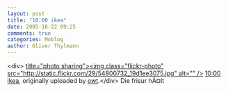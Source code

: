 ```yaml
---
layout: post
title: "10:00 ikea"
date: 2005-10-22 09:25
comments: true
categories: Moblog
author: Oliver Thylmann
---
```



&lt;div&gt;	[ title=&quot;photo sharing&quot;&gt;&lt;img class=&quot;flickr-photo&quot; src=&quot;http://static.flickr.com/29/54800732_19d1ee3075.jpg&quot; alt=&quot;&quot; /&gt;](http://www.flickr.com/photos/oliver/54800732/)	[10:00 ikea](http://www.flickr.com/photos/oliver/54800732/), originally uploaded by [owt](http://www.flickr.com/people/oliver/).&lt;/div&gt;					Die frisur hÃ¤lt


